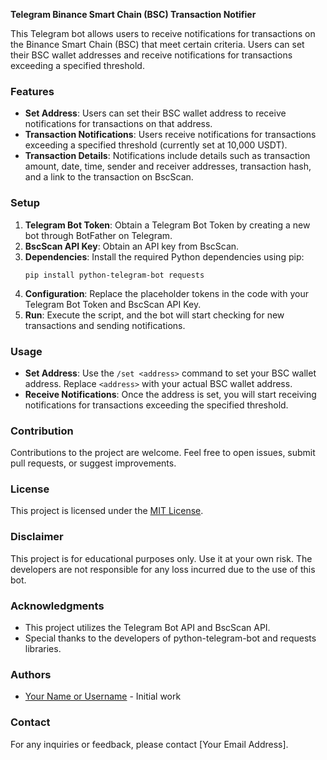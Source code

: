 **Telegram Binance Smart Chain (BSC) Transaction Notifier**

This Telegram bot allows users to receive notifications for transactions on the Binance Smart Chain (BSC) that meet certain criteria. Users can set their BSC wallet addresses and receive notifications for transactions exceeding a specified threshold.

### Features

- **Set Address**: Users can set their BSC wallet address to receive notifications for transactions on that address.
- **Transaction Notifications**: Users receive notifications for transactions exceeding a specified threshold (currently set at 10,000 USDT).
- **Transaction Details**: Notifications include details such as transaction amount, date, time, sender and receiver addresses, transaction hash, and a link to the transaction on BscScan.

### Setup

1. **Telegram Bot Token**: Obtain a Telegram Bot Token by creating a new bot through BotFather on Telegram.
2. **BscScan API Key**: Obtain an API key from BscScan.
3. **Dependencies**: Install the required Python dependencies using pip:
   ```
   pip install python-telegram-bot requests
   ```
4. **Configuration**: Replace the placeholder tokens in the code with your Telegram Bot Token and BscScan API Key.
5. **Run**: Execute the script, and the bot will start checking for new transactions and sending notifications.

### Usage

- **Set Address**: Use the `/set <address>` command to set your BSC wallet address. Replace `<address>` with your actual BSC wallet address.
- **Receive Notifications**: Once the address is set, you will start receiving notifications for transactions exceeding the specified threshold.

### Contribution

Contributions to the project are welcome. Feel free to open issues, submit pull requests, or suggest improvements.

### License

This project is licensed under the [MIT License](LICENSE).

### Disclaimer

This project is for educational purposes only. Use it at your own risk. The developers are not responsible for any loss incurred due to the use of this bot.

### Acknowledgments

- This project utilizes the Telegram Bot API and BscScan API.
- Special thanks to the developers of python-telegram-bot and requests libraries.

### Authors

- [Your Name or Username](https://github.com/yourusername) - Initial work

### Contact

For any inquiries or feedback, please contact [Your Email Address].
